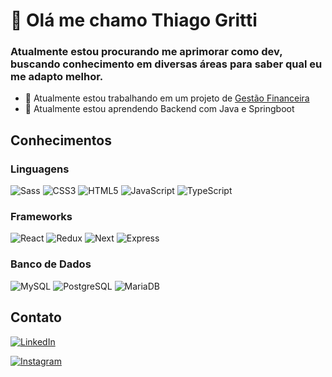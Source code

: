 # 👋 Olá me chamo Thiago Gritti

### Atualmente estou procurando me aprimorar como dev, buscando conhecimento em diversas áreas para saber qual eu me adapto melhor.

- 🔭 Atualmente estou trabalhando em um projeto de [Gestão Financeira](https://github.com/thiagoDOTjpeg/financial-management)
- 🌱 Atualmente estou aprendendo Backend com Java e Springboot

## Conhecimentos

### Linguagens

![Sass](https://img.shields.io/badge/Sass-000?style=for-the-badge&logo=sass)
![CSS3](https://img.shields.io/badge/CSS3-1572B6?style=for-the-badge&logo=css3&logoColor=white)
![HTML5](https://img.shields.io/badge/HTML5-E34F26?style=for-the-badge&logo=html5&logoColor=white)
![JavaScript](https://img.shields.io/badge/JavaScript-F7DF1E?style=for-the-badge&logo=javascript&logoColor=black)
![TypeScript](https://img.shields.io/badge/TypeScript-007ACC?style=for-the-badge&logo=typescript&logoColor=white)

### Frameworks

![React](https://img.shields.io/badge/React-20232A?style=for-the-badge&logo=react&logoColor=61DAFB)
![Redux](https://img.shields.io/badge/redux-%23593d88.svg?style=for-the-badge&logo=redux&logoColor=white)
![Next](https://img.shields.io/badge/Next-black?style=for-the-badge&logo=next.js&logoColor=white)
![Express](https://img.shields.io/badge/express.js-%23404d59.svg?style=for-the-badge&logo=express&logoColor=%2361DAFB)

### Banco de Dados

![MySQL](https://img.shields.io/badge/MySQL-00000F?style=for-the-badge&logo=mysql&logoColor=white)
![PostgreSQL](https://img.shields.io/badge/PostgreSQL-000?style=for-the-badge&logo=postgresql)
![MariaDB](https://img.shields.io/badge/MariaDB-003545?style=for-the-badge&logo=mariadb&logoColor=white)

## Contato

[![LinkedIn](https://img.shields.io/badge/LinkedIn-0077B5?style=for-the-badge&logo=linkedin&logoColor=white)](https://www.linkedin.com/in/thiago-gritti/)

[![Instagram](https://img.shields.io/badge/-Instagram-%23E4405F?style=for-the-badge&logo=instagram&logoColor=white)](https://www.instagram.com/thiago2jpeg/)
